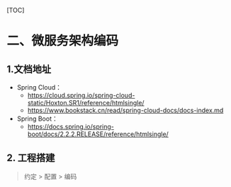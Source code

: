 [TOC]

# 二、微服务架构编码

## 1.文档地址

+ Spring Cloud：
  + https://cloud.spring.io/spring-cloud-static/Hoxton.SR1/reference/htmlsingle/
  + https://www.bookstack.cn/read/spring-cloud-docs/docs-index.md
+ Spring Boot：
  + https://docs.spring.io/spring-boot/docs/2.2.2.RELEASE/reference/htmlsingle/

## 2. 工程搭建

> 约定 > 配置 > 编码

